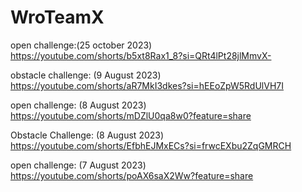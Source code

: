 # WroTeamX
open challenge:(25 october 2023)
https://youtube.com/shorts/b5xt8Rax1_8?si=QRt4lPt28jlMmvX-

obstacle challenge:
(9 August 2023)
https://youtube.com/shorts/aR7MkI3dkes?si=hEEoZpW5RdUlVH7I

open challenge:
(8 August 2023)
https://youtube.com/shorts/mDZlU0qa8w0?feature=share


Obstacle Challenge:
(8 August 2023)
https://youtube.com/shorts/EfbhEJMxECs?si=frwcEXbu2ZqGMRCH


open challenge:
(7 August 2023)
https://youtube.com/shorts/poAX6saX2Ww?feature=share